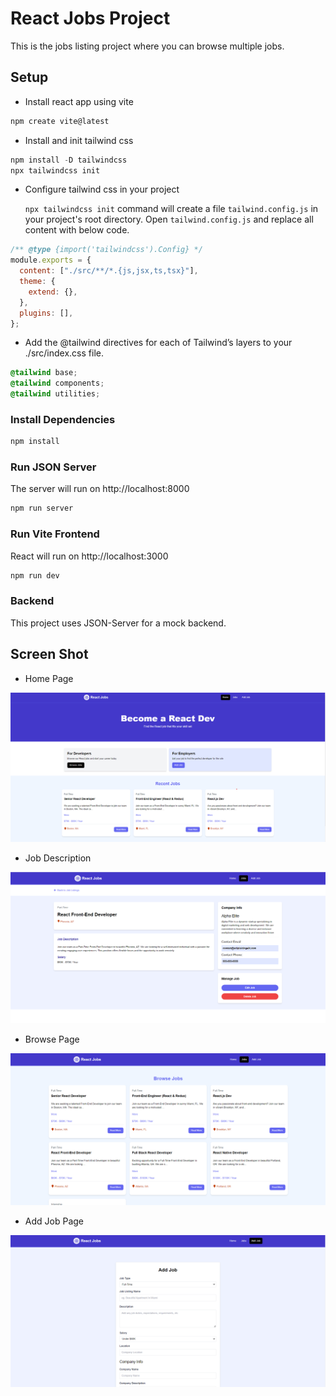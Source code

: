 # React Jobs Project

This is the jobs listing project where you can browse multiple jobs.

## Setup 

- Install react app using vite 
```js
npm create vite@latest
```
- Install and init tailwind css

```js
npm install -D tailwindcss
npx tailwindcss init
```

- Configure tailwind css in your project

  `npx tailwindcss init` command will create a file `tailwind.config.js` in your project's root directory.
  Open `tailwind.config.js` and replace all content with below code.

```js
/** @type {import('tailwindcss').Config} */
module.exports = {
  content: ["./src/**/*.{js,jsx,ts,tsx}"],
  theme: {
    extend: {},
  },
  plugins: [],
};
```
- Add the @tailwind directives for each of Tailwind’s layers to your ./src/index.css file.

```css
@tailwind base;
@tailwind components;
@tailwind utilities;
```

### Install Dependencies

```bash
npm install
```

### Run JSON Server

The server will run on http://localhost:8000

```bash
npm run server
```

### Run Vite Frontend

React will run on http://localhost:3000

```bash
npm run dev
```
### Backend

This project uses JSON-Server for a mock backend.

## Screen Shot

- Home Page

<img src="public/screen1.png" />

- Job Description 

<img src="public/screen4.png" />

- Browse Page

<img src="public/screen2.png" />

- Add Job Page

<img src="public/screen3.png" />